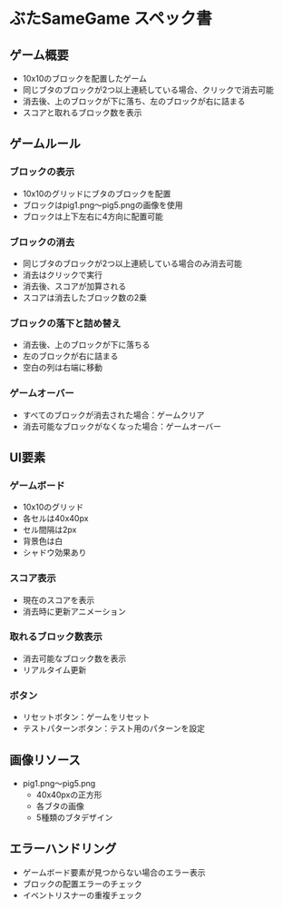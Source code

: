 # ぶたSameGame スペック書

## ゲーム概要
- 10x10のブロックを配置したゲーム
- 同じブタのブロックが2つ以上連続している場合、クリックで消去可能
- 消去後、上のブロックが下に落ち、左のブロックが右に詰まる
- スコアと取れるブロック数を表示

## ゲームルール

### ブロックの表示
- 10x10のグリッドにブタのブロックを配置
- ブロックはpig1.png〜pig5.pngの画像を使用
- ブロックは上下左右に4方向に配置可能

### ブロックの消去
- 同じブタのブロックが2つ以上連続している場合のみ消去可能
- 消去はクリックで実行
- 消去後、スコアが加算される
- スコアは消去したブロック数の2乗

### ブロックの落下と詰め替え
- 消去後、上のブロックが下に落ちる
- 左のブロックが右に詰まる
- 空白の列は右端に移動

### ゲームオーバー
- すべてのブロックが消去された場合：ゲームクリア
- 消去可能なブロックがなくなった場合：ゲームオーバー

## UI要素

### ゲームボード
- 10x10のグリッド
- 各セルは40x40px
- セル間隔は2px
- 背景色は白
- シャドウ効果あり

### スコア表示
- 現在のスコアを表示
- 消去時に更新アニメーション

### 取れるブロック数表示
- 消去可能なブロック数を表示
- リアルタイム更新

### ボタン
- リセットボタン：ゲームをリセット
- テストパターンボタン：テスト用のパターンを設定

## 画像リソース
- pig1.png〜pig5.png
  - 40x40pxの正方形
  - 各ブタの画像
  - 5種類のブタデザイン

## エラーハンドリング
- ゲームボード要素が見つからない場合のエラー表示
- ブロックの配置エラーのチェック
- イベントリスナーの重複チェック
